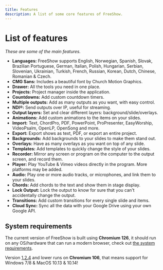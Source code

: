 ```yaml
---
title: Features
description: A list of some core features of FreeShow.
---
```


# List of features

_These are some of the main features._

- **Languages:** FreeShow supports English, Norwegian, Spanish, Slovak, Brazilian Portuguese, German, Italian, Polish, Hungarian, Serbian, Slovenian, Ukrainian, Turkish, French, Russian, Korean, Dutch, Chinese, Romanian & Czech.
- **CMG Sans:** Includes a beautiful font by Church Motion Graphics.
- **Drawer:** All the tools you need in one place.
- **Projects:** Project manager inside the application.
- **Countdowns:** Add custom countdown timers.
- **Multiple outputs:** Add as many outputs as you want, with easy control.
- **NDI®:** Send outputs over IP, useful for streaming.
- **Output layers:** Set and clear different layers: background/slide/overlays.
- **Animations:** Add custom animations to the items on your slides.
- **Import:** Text, ChordPro, PDF, PowerPoint, ProPresenter, EasyWorship, VideoPsalm, OpenLP, OpenSong and more.
- **Export:** Export shows as text, PDF, or export an entire project.
- **Backgrounds:** Add backgrounds to your slides to make them stand out.
- **Overlays:** Have as many overlays as you want on top of any slide.
- **Templates:** Add templates to quickly change the style of your slides.
- **Recorder:** Mirror any screen or program on the computer to the output screen, and record them.
- **Player:** Play YouTube & Vimeo videos directly in the program. More platforms may be added.
- **Audio:** Play one or more audio tracks, or microphones, and link them to your slides.
- **Chords:** Add chords to the text and show them in stage display.
- **Lock Output:** Lock the output to know for sure that you can't accidentally change the output.
- **Transitions:** Add custom transitions for every single slide and items.
- **Cloud Sync:** Sync all the data with your Google Drive using your own Google API.

## System requirements

The current version of FreeShow is built using **Chromium 126**, it should run on any OS/hardware that can run a modern browser, check out [the system requirements](https://support.google.com/chrome/a/answer/7100626).

Version [1.2.4](https://github.com/ChurchApps/FreeShow/releases/tag/v1.2.4) and lower runs on **Chromium 106**, that means support for Windows 7/8 & MacOS 10.13 & 10.14!
